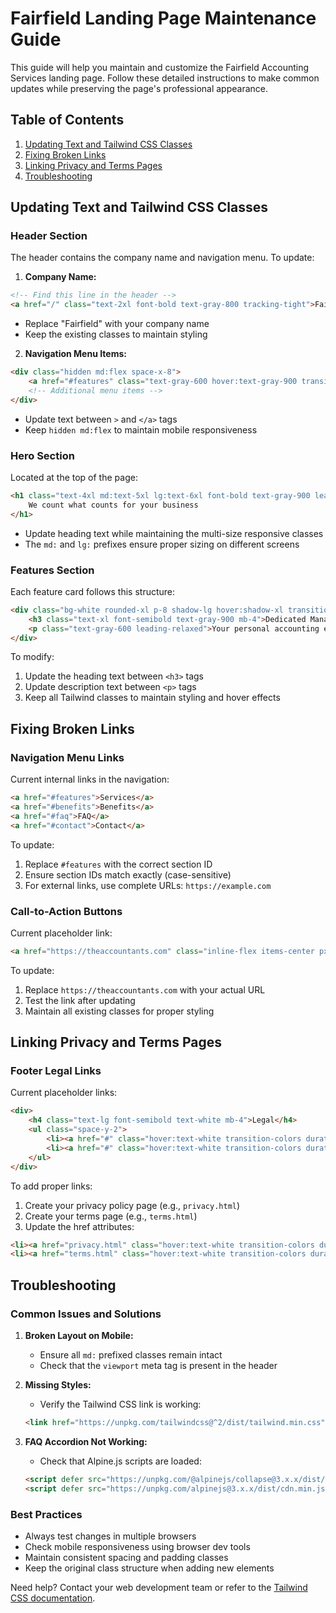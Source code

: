 # Fairfield Landing Page Maintenance Guide

This guide will help you maintain and customize the Fairfield Accounting Services landing page. Follow these detailed instructions to make common updates while preserving the page's professional appearance.

## Table of Contents
1. [Updating Text and Tailwind CSS Classes](#updating-text-and-tailwind-css-classes)
2. [Fixing Broken Links](#fixing-broken-links)
3. [Linking Privacy and Terms Pages](#linking-privacy-and-terms-pages)
4. [Troubleshooting](#troubleshooting)

## Updating Text and Tailwind CSS Classes

### Header Section
The header contains the company name and navigation menu. To update:

1. **Company Name:**
```html
<!-- Find this line in the header -->
<a href="/" class="text-2xl font-bold text-gray-800 tracking-tight">Fairfield</a>
```
- Replace "Fairfield" with your company name
- Keep the existing classes to maintain styling

2. **Navigation Menu Items:**
```html
<div class="hidden md:flex space-x-8">
    <a href="#features" class="text-gray-600 hover:text-gray-900 transition-colors duration-300">Services</a>
    <!-- Additional menu items -->
</div>
```
- Update text between `>` and `</a>` tags
- Keep `hidden md:flex` to maintain mobile responsiveness

### Hero Section
Located at the top of the page:
```html
<h1 class="text-4xl md:text-5xl lg:text-6xl font-bold text-gray-900 leading-tight mb-6">
    We count what counts for your business
</h1>
```
- Update heading text while maintaining the multi-size responsive classes
- The `md:` and `lg:` prefixes ensure proper sizing on different screens

### Features Section
Each feature card follows this structure:
```html
<div class="bg-white rounded-xl p-8 shadow-lg hover:shadow-xl transition-shadow duration-300">
    <h3 class="text-xl font-semibold text-gray-900 mb-4">Dedicated Manager</h3>
    <p class="text-gray-600 leading-relaxed">Your personal accounting expert...</p>
</div>
```
To modify:
1. Update the heading text between `<h3>` tags
2. Update description text between `<p>` tags
3. Keep all Tailwind classes to maintain styling and hover effects

## Fixing Broken Links

### Navigation Menu Links
Current internal links in the navigation:
```html
<a href="#features">Services</a>
<a href="#benefits">Benefits</a>
<a href="#faq">FAQ</a>
<a href="#contact">Contact</a>
```
To update:
1. Replace `#features` with the correct section ID
2. Ensure section IDs match exactly (case-sensitive)
3. For external links, use complete URLs: `https://example.com`

### Call-to-Action Buttons
Current placeholder link:
```html
<a href="https://theaccountants.com" class="inline-flex items-center px-8 py-4 bg-blue-600">
```
To update:
1. Replace `https://theaccountants.com` with your actual URL
2. Test the link after updating
3. Maintain all existing classes for proper styling

## Linking Privacy and Terms Pages

### Footer Legal Links
Current placeholder links:
```html
<div>
    <h4 class="text-lg font-semibold text-white mb-4">Legal</h4>
    <ul class="space-y-2">
        <li><a href="#" class="hover:text-white transition-colors duration-300">Privacy Policy</a></li>
        <li><a href="#" class="hover:text-white transition-colors duration-300">Terms of Service</a></li>
    </ul>
</div>
```
To add proper links:
1. Create your privacy policy page (e.g., `privacy.html`)
2. Create your terms page (e.g., `terms.html`)
3. Update the href attributes:
```html
<li><a href="privacy.html" class="hover:text-white transition-colors duration-300">Privacy Policy</a></li>
<li><a href="terms.html" class="hover:text-white transition-colors duration-300">Terms of Service</a></li>
```

## Troubleshooting

### Common Issues and Solutions

1. **Broken Layout on Mobile:**
   - Ensure all `md:` prefixed classes remain intact
   - Check that the `viewport` meta tag is present in the header

2. **Missing Styles:**
   - Verify the Tailwind CSS link is working:
   ```html
   <link href="https://unpkg.com/tailwindcss@^2/dist/tailwind.min.css" rel="stylesheet">
   ```

3. **FAQ Accordion Not Working:**
   - Check that Alpine.js scripts are loaded:
   ```html
   <script defer src="https://unpkg.com/@alpinejs/collapse@3.x.x/dist/cdn.min.js"></script>
   <script defer src="https://unpkg.com/alpinejs@3.x.x/dist/cdn.min.js"></script>
   ```

### Best Practices
- Always test changes in multiple browsers
- Check mobile responsiveness using browser dev tools
- Maintain consistent spacing and padding classes
- Keep the original class structure when adding new elements

Need help? Contact your web development team or refer to the [Tailwind CSS documentation](https://tailwindcss.com/docs).